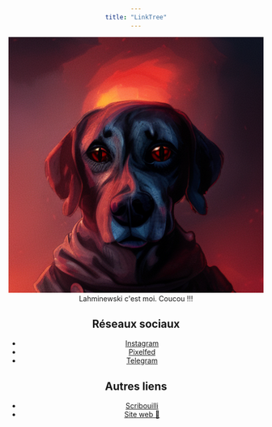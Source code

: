 ```yaml
---
title: "LinkTree"
---
```

<style>
body {
  text-align: center;
   font-size: 14px;
}
header {
    display: none;
}
main a {
  background-color: gray;
  padding: 15px;
  margint: 15px;
  width: 80%;
  text-align: center;
  border: 1px solid #d87c4bff;;
  border-radius: 16px;
  text-decoration: none;
}
main ul {
  list-style-type: none;
  text-decoration: none;
  display: inline-block;
  margin: 15px;
  padding: 0;
  min-width: 350px;
  text-align: center
}

main li a {
  display: inline-block;
  color: #000;
  padding: 16px;
  text-decoration: none;
  text-align: center;
  text-decoration: none;
}

main img {
  border-radius: 50%;
  max-width: 250px;
  display: block;
  margin-left: auto;
  margin-right: auto }
}

/* Change the link color on hover */
main li a:hover {
  background-color: #555;
  color: #d87c4bff;
}
</style>

![Chien une sorte de proto-punk cohérent](images/chien.png)
Lahminewski c'est moi. Coucou !!!

## Réseaux sociaux
* [Instagram](https://www.instagram.com/lahminewski.lab/)
* [Pixelfed](https://pixelfed.social/lahminewski.lab)
* [Telegram](https://t.me/lahminewskiLab)

## Autres liens
* [Scribouilli](https://lahminewski.github.io/note/)
* [Site web 🐝](https://lahminewski-lab.net/) 
